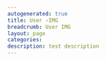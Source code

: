 ```yaml
---
autogenerated: true
title: User ›IMG
breadcrumb: User IMG
layout: page
categories: 
description: test description
---
```



